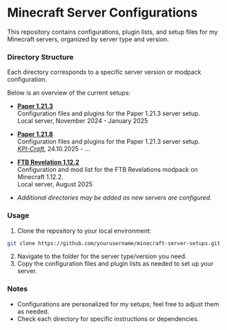 # Minecraft Server Configurations

This repository contains configurations, plugin lists, and setup files for my Minecraft servers, organized by server type and version.

### Directory Structure

Each directory corresponds to a specific server version or modpack configuration. 

Below is an overview of the current setups:

- [**Paper 1.21.3**](./vanilla-1.21.3/) <br>
  Configuration files and plugins for the Paper 1.21.3 server setup. <br>
  Local server, November 2024 - January 2025

- [**Paper 1.21.8**](./vanilla-1.21.8/) <br>
  Configuration files and plugins for the Paper 1.21.3 server setup.<br>
  [*KPI-Craft*](https://t.me/kpicraft), 24.10.2025 - ...

- [**FTB Revelation 1.12.2**](./ftb-revelation-1.12.2/) <br>
  Configuration and mod list for the FTB Revelations modpack on Minecraft 1.12.2.<br>
  Local server, August 2025

- *Additional directories may be added as new servers are configured.*

### Usage

1. Clone the repository to your local environment:
  ```sh
  git clone https://github.com/yourusername/minecraft-server-setups.git
  ```
2. Navigate to the folder for the server type/version you need.
3. Copy the configuration files and plugin lists as needed to set up your server.

### Notes
- Configurations are personalized for my setups; feel free to adjust them as needed.
- Check each directory for specific instructions or dependencies.
